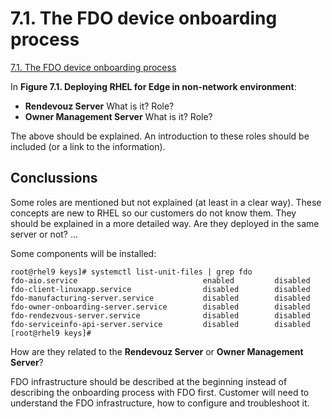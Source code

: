 # 7.1. The FDO device onboarding process

[7.1. The FDO device onboarding process](https://access.redhat.com/documentation/gu-in/red_hat_enterprise_linux/9/html/composing_installing_and_managing_rhel_for_edge_images/assembly_automatically-provisioning-and-onboarding-rhel-for-edge-devices_composing-installing-managing-rhel-for-edge-images#con_the-fdo-process-of-device-onboarding_assembly_automatically-provisioning-and-onboarding-rhel-for-edge-devices)

In **Figure 7.1. Deploying RHEL for Edge in non-network environment**:

* **Rendevouz Server** What is it? Role?
* **Owner Management Server** What is it? Role?

The above should be explained. An introduction to these roles should be included (or a link to the information).

## Conclussions

Some roles are mentioned but not explained (at least in a clear way). These concepts are new to RHEL so our customers do not know them. They should be explained in a more detailed way. Are they deployed in the same server or not? ...

Some components will be installed:

```
root@rhel9 keys]# systemctl list-unit-files | grep fdo
fdo-aio.service                            enabled         disabled
fdo-client-linuxapp.service                disabled        disabled
fdo-manufacturing-server.service           disabled        disabled
fdo-owner-onboarding-server.service        disabled        disabled
fdo-rendezvous-server.service              disabled        disabled
fdo-serviceinfo-api-server.service         disabled        disabled
[root@rhel9 keys]# 
```
 How are they related to the **Rendevouz Server** or **Owner Management Server**?

 FDO infrastructure should be described at the beginning instead of describing the onboarding process with FDO first. Customer will need to understand the FDO infrastructure, how to configure and troubleshoot it.